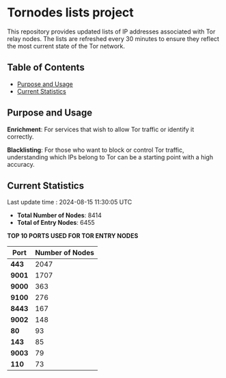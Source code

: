 # Tornodes lists project

This repository provides updated lists of IP addresses associated with Tor relay nodes. The lists are refreshed every 30 minutes to ensure they reflect the most current state of the Tor network.

## Table of Contents

- [Purpose and Usage](#purpose-and-usage)
- [Current Statistics](#current-statistics)


## Purpose and Usage

**Enrichment**: For services that wish to allow Tor traffic or identify it correctly.

**Blacklisting**: For those who want to block or control Tor traffic, understanding which IPs belong to Tor can be a starting point with a high accuracy.

## Current Statistics

Last update time : 2024-08-15 11:30:05 UTC

- **Total Number of Nodes**: 8414
- **Total of Entry Nodes**: 6455

**TOP 10 PORTS USED FOR TOR ENTRY NODES**

| **Port** | **Number of Nodes** |
|------|-----------------|
| **443**   | 2047  |
| **9001**   | 1707  |
| **9000**   | 363  |
| **9100**   | 276  |
| **8443**   | 167  |
| **9002**   | 148  |
| **80**   | 93  |
| **143**   | 85  |
| **9003**   | 79  |
| **110**   | 73  |


